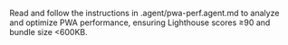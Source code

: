 Read and follow the instructions in .agent/pwa-perf.agent.md to analyze and optimize PWA performance, ensuring Lighthouse scores ≥90 and bundle size <600KB.

